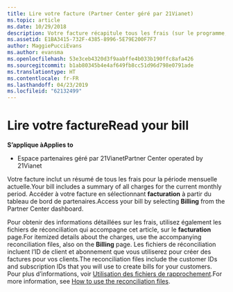 ```yaml
---
title: Lire votre facture (Partner Center géré par 21Vianet)
ms.topic: article
ms.date: 10/29/2018
description: Votre facture récapitule tous les frais (sur le programme, les produits et les clients) du mois en cours. Accéder à votre facture à partir du tableau de bord du portail partenaires.
ms.assetid: E1BA3415-732F-4385-8996-5E79E200F7F7
author: MaggiePucciEvans
ms.author: evansma
ms.openlocfilehash: 53e3ceb4320d3f9aabffe4b033b190ffc8afa426
ms.sourcegitcommit: b1ab80345b4e4af649fb8cc51d96d798e0791ade
ms.translationtype: HT
ms.contentlocale: fr-FR
ms.lasthandoff: 04/23/2019
ms.locfileid: "62132499"
---
```

# <a name="read-your-bill"></a><span data-ttu-id="02d80-104">Lire votre facture</span><span class="sxs-lookup"><span data-stu-id="02d80-104">Read your bill</span></span>

<span data-ttu-id="02d80-105">**S’applique à**</span><span class="sxs-lookup"><span data-stu-id="02d80-105">**Applies to**</span></span>

-   <span data-ttu-id="02d80-106">Espace partenaires géré par 21Vianet</span><span class="sxs-lookup"><span data-stu-id="02d80-106">Partner Center operated by 21Vianet</span></span>


<span data-ttu-id="02d80-107">Votre facture inclut un résumé de tous les frais pour la période mensuelle actuelle.</span><span class="sxs-lookup"><span data-stu-id="02d80-107">Your bill includes a summary of all charges for the current monthly period.</span></span> <span data-ttu-id="02d80-108">Accéder à votre facture en sélectionnant **facturation** à partir du tableau de bord de partenaires.</span><span class="sxs-lookup"><span data-stu-id="02d80-108">Access your bill by selecting **Billing** from the Partner Center dashboard.</span></span>

<span data-ttu-id="02d80-109">Pour obtenir des informations détaillées sur les frais, utilisez également les fichiers de réconciliation qui accompagne cet article, sur le **facturation** page.</span><span class="sxs-lookup"><span data-stu-id="02d80-109">For itemized details about the charges, use the accompanying reconciliation files, also on the **Billing** page.</span></span> <span data-ttu-id="02d80-110">Les fichiers de réconciliation incluent l’ID de client et abonnement que vous utiliserez pour créer des factures pour vos clients.</span><span class="sxs-lookup"><span data-stu-id="02d80-110">The reconciliation files include the customer IDs and subscription IDs that you will use to create bills for your customers.</span></span> <span data-ttu-id="02d80-111">Pour plus d’informations, voir [Utilisation des fichiers de rapprochement](use-the-reconciliation-files.md).</span><span class="sxs-lookup"><span data-stu-id="02d80-111">For more information, see [How to use the reconciliation files](use-the-reconciliation-files.md).</span></span>


 

 

 




